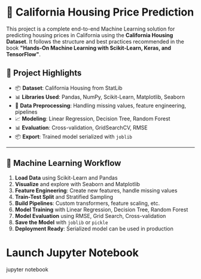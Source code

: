 # 🏡 California Housing Price Prediction

This project is a complete end-to-end Machine Learning solution for predicting housing prices in California using the **California Housing Dataset**. It follows the structure and best practices recommended in the book **"Hands-On Machine Learning with Scikit-Learn, Keras, and TensorFlow"**.

## 🚀 Project Highlights

- 📦 **Dataset**: California Housing from StatLib
- 📊 **Libraries Used**: Pandas, NumPy, Scikit-Learn, Matplotlib, Seaborn
- 🧼 **Data Preprocessing**: Handling missing values, feature engineering, pipelines
- 📈 **Modeling**: Linear Regression, Decision Tree, Random Forest
- 📊 **Evaluation**: Cross-validation, GridSearchCV, RMSE
- 📦 **Export**: Trained model serialized with `joblib`


---

## 🧠 Machine Learning Workflow

1. **Load Data** using Scikit-Learn and Pandas
2. **Visualize** and explore with Seaborn and Matplotlib
3. **Feature Engineering**: Create new features, handle missing values
4. **Train-Test Split** and Stratified Sampling
5. **Build Pipelines**: Custom transformers, feature scaling, etc.
6. **Model Training** with Linear Regression, Decision Tree, Random Forest
7. **Model Evaluation** using RMSE, Grid Search, Cross-validation
8. **Save the Model** with `joblib` or `pickle`
9. **Deployment Ready**: Serialized model can be used in production


# Launch Jupyter Notebook
jupyter notebook


